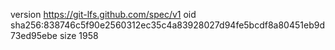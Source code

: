 version https://git-lfs.github.com/spec/v1
oid sha256:838746c5f90e2560312ec35c4a83928027d94fe5bcdf8a80451eb9d73ed95ebe
size 1958
